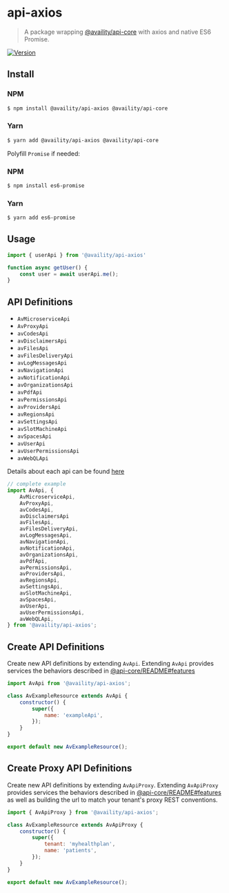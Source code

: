 # api-axios

> A package wrapping [@availity/api-core](../api-core/README.md) with axios and native ES6 Promise.

[![Version](https://img.shields.io/npm/v/@availity/api-axios.svg?style=for-the-badge)](https://www.npmjs.com/package/@availity/api-axios)

## Install

### NPM

```bash
$ npm install @availity/api-axios @availity/api-core
```

### Yarn

```bash
$ yarn add @availity/api-axios @availity/api-core
```

Polyfill `Promise` if needed:

### NPM

```bash
$ npm install es6-promise
```

### Yarn

```bash
$ yarn add es6-promise
```

## Usage

```js
import { userApi } from '@availity/api-axios'

function async getUser() {
    const user = await userApi.me();
}
```

## API Definitions

-   `AvMicroserviceApi`
-   `AvProxyApi`
-   `avCodesApi`
-   `avDisclaimersApi`
-   `avFilesApi`
-   `avFilesDeliveryApi`
-   `avLogMessagesApi`
-   `avNavigationApi`
-   `avNotificationApi`
-   `avOrganizationsApi`
-   `avPdfApi`
-   `avPermissionsApi`
-   `avProvidersApi`
-   `avRegionsApi`
-   `avSettingsApi`
-   `avSlotMachineApi`
-   `avSpacesApi`
-   `avUserApi`
-   `avUserPermissionsApi`
-   `avWebQLApi`

Details about each api can be found [here](../api-core/src/resources/README.md)

```js
// complete example
import AvApi, {
    AvMicroserviceApi,
    AvProxyApi,
    avCodesApi,
    avDisclaimersApi
    avFilesApi,
    avFilesDeliveryApi,
    avLogMessagesApi,
    avNavigationApi,
    avNotificationApi,
    avOrganizationsApi,
    avPdfApi,
    avPermissionsApi,
    avProvidersApi,
    avRegionsApi,
    avSettingsApi,
    avSlotMachineApi,
    avSpacesApi,
    avUserApi,
    avUserPermissionsApi,
    avWebQLApi,
} from '@availity/api-axios';
```

## Create API Definitions

Create new API definitions by extending `AvApi`. Extending `AvApi` provides services the behaviors described in [@api-core/README#features](../api-core/README.md#features)

```js
import AvApi from '@availity/api-axios';

class AvExampleResource extends AvApi {
    constructor() {
        super({
            name: 'exampleApi',
        });
    }
}

export default new AvExampleResource();
```

## Create Proxy API Definitions

Create new API definitions by extending `AvApiProxy`. Extending `AvApiProxy` provides services the behaviors described in [@api-core/README#features](../api-core/README.md#features) as well as building the url to match your tenant's proxy REST conventions.

```js
import { AvApiProxy } from '@availity/api-axios';

class AvExampleResource extends AvApiProxy {
    constructor() {
        super({
            tenant: 'myhealthplan',
            name: 'patients',
        });
    }
}

export default new AvExampleResource();
```
